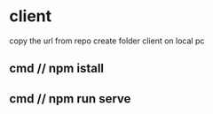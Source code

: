 # client

copy the url from repo
create folder client on local pc
## cmd // npm istall
## cmd  // npm run serve
